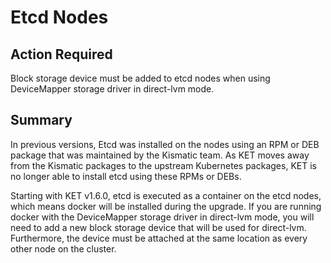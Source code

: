 # Etcd Nodes

## Action Required
Block storage device must be added to etcd nodes when using DeviceMapper storage
driver in direct-lvm mode.

## Summary

In previous versions, Etcd was installed on the nodes using an RPM or DEB package
that was maintained by the Kismatic team. As KET moves away from the Kismatic packages
to the upstream Kubernetes packages, KET is no longer able to install etcd using
these RPMs or DEBs.

Starting with KET v1.6.0, etcd is executed as a container on the etcd nodes, which 
means docker will be installed during the upgrade. If you are running docker
with the DeviceMapper storage driver in direct-lvm mode, you will need to add a
new block storage device that will be used for direct-lvm. Furthermore, the device
must be attached at the same location as every other node on the cluster.
